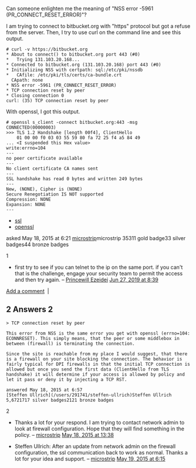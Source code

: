 Can someone enlighten me the meaning of "NSS error -5961 (PR\_CONNECT\_RESET_ERROR)"?

I am trying to connect to bitbucket.org with "https" protocol but got a refuse from the server. Then, I try to use curl on the command line and see this output.

```
# curl -v https://bitbucket.org
* About to connect() to bitbucket.org port 443 (#0)
*   Trying 131.103.20.168...
* Connected to bitbucket.org (131.103.20.168) port 443 (#0)
* Initializing NSS with certpath: sql:/etc/pki/nssdb
*   CAfile: /etc/pki/tls/certs/ca-bundle.crt
  CApath: none
* NSS error -5961 (PR_CONNECT_RESET_ERROR)
* TCP connection reset by peer
* Closing connection 0
curl: (35) TCP connection reset by peer
```

With openssl, I got this output.

```
# openssl s_client -connect bitbucket.org:443 -msg
CONNECTED(00000003)
>>> TLS 1.2 Handshake [length 00f4], ClientHello
    01 00 00 f0 03 03 55 59 80 fa 72 25 f4 a5 84 49
... <I suspended this Hex value>
write:errno=104
---
no peer certificate available
---
No client certificate CA names sent
---
SSL handshake has read 0 bytes and written 249 bytes
---
New, (NONE), Cipher is (NONE)
Secure Renegotiation IS NOT supported
Compression: NONE
Expansion: NONE
---
```

*   [ssl](/questions/tagged/ssl "show questions tagged 'ssl'")
*   [openssl](/questions/tagged/openssl "show questions tagged 'openssl'")

asked May 18, 2015 at 6:21
[microstrip](/users/449151/microstrip)microstrip
35311 gold badge33 silver badges44 bronze badges

1
*   first try to see if you can telnet to the ip on the same port. if you can't that is the challenge, engage your security team to permit the access and then try again.
        – [Princewill Ezeidei](/users/1055429/princewill-ezeidei "1 reputation")
        [Jun 27, 2019 at 8:39](#comment2192517_916077)

[Add a comment](# "Use comments to ask for more information or suggest improvements. Avoid answering questions in comments.")  | [](# "Expand to show all comments on this post")

2 Answers 2
-----------

```
> TCP connection reset by peer

This error from NSS is the same error you get with openssl (errno=104: ECONNRESET). This simply means, that the peer or some middlebox in between (firewall) is terminating the connection.

Since the site is reachable from my place I would suggest, that there is a firewall on your site blocking the connection. The behavior is fairly typical for DPI firewalls in that the initial TCP connection is allowed but once you send the first data (ClientHello from TLS handshake) it will determine if your access is allowed by policy and let it pass or deny it by injecting a TCP RST.

answered May 18, 2015 at 6:57
[Steffen Ullrich](/users/291741/steffen-ullrich)Steffen Ullrich
5,6721717 silver badges2121 bronze badges
```

2

*   Thanks a lot for your respond. I am trying to contact network admin to look at firewall configuration. Hope that they will find something in the policy.
    – [microstrip](/users/449151/microstrip "353 reputation")
    [May 18, 2015 at 13:38](#comment1233681_916086)
    
*   Steffen Ullrich: After an update from network admin on the firewall configuration, the ssl communication back to work as normal. Thanks a lot for your idea and support.
    – [microstrip](/users/449151/microstrip "353 reputation")
    [May 19, 2015 at 6:15](#comment1234244_916086)
    

